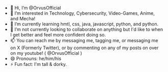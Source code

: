 - 👋 Hi, I’m @OrvusOfficial
- 👀 I’m interested in Technology, Cybersecurity, Video-Games, Anime, and Mecha!
- 🌱 I’m currently learning hmtl, css, java, javascript, python, and python.
- 💞️ I’m not currently looking to collaborate on anything but I'd like to when I get better and feel more confident doing so.
- 📫 You can reach me by messaging me, tagging me, or messaging me on X (Formerly Twitter), or by commenting on any of my posts on over on my youtube! ( @OrvusOfficial )
- 😄 Pronouns: he/him/his
- ⚡ Fun fact: I'm tall & dorky.

<!---
OrvusOfficial/OrvusOfficial is a ✨ special ✨ repository because its `README.md` (this file) appears on your GitHub profile.
You can click the Preview link to take a look at your changes.
--->
